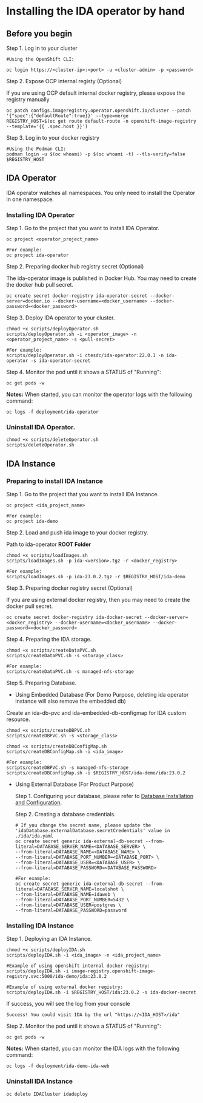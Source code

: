 # Installing the IDA operator by hand

## Before you begin

Step 1. Log in to your cluster

```
#Using the OpenShift CLI:

oc login https://<cluster-ip>:<port> -u <cluster-admin> -p <password>
```

Step 2. Expose OCP internal registy (Optional)

If you are using OCP default internal docker registry, please expose the registry manually

```
oc patch configs.imageregistry.operator.openshift.io/cluster --patch '{"spec":{"defaultRoute":true}}' --type=merge
REGISTRY_HOST=$(oc get route default-route -n openshift-image-registry --template='{{ .spec.host }}')
``` 

Step 3. Log in to your docker registry

```
#Using the Podman CLI:
podman login -u $(oc whoami) -p $(oc whoami -t) --tls-verify=false $REGISTRY_HOST
```

## IDA Operator

IDA operator watches all namespaces. You only need to install the Operator in one namespace.

### Installing IDA Operator

Step 1. Go to the project that you want to install IDA Operator.

```
oc project <operator_project_name>

#For example:
oc project ida-operator
```

Step 2. Preparing docker hub registry secret (Optional)

The ida-operator image is published in Docker Hub. You may need to create the docker hub pull secret.
```
oc create secret docker-registry ida-operator-secret --docker-server=docker.io --docker-username=<docker_username> --docker-password=<docker_password>
```

Step 3. Deploy IDA operator to your cluster.

```
chmod +x scripts/deployOperator.sh
scripts/deployOperator.sh -i <operator_image> -n <operator_project_name> -s <pull-secret>

#For example:
scripts/deployOperator.sh -i ctesdc/ida-operator:22.0.1 -n ida-operator -s ida-operator-secret
```

Step 4. Monitor the pod until it shows a STATUS of "Running":

```
oc get pods -w
```

**Notes:** When started, you can monitor the operator logs with the following command:

```
oc logs -f deployment/ida-operator
```

### Uninstall IDA Operator.

```
chmod +x scripts/deleteOperator.sh
scripts/deleteOperator.sh
```

## IDA Instance

### Preparing to install IDA Instance

Step 1. Go to the project that you want to install IDA Instance.

```
oc project <ida_project_name>

#For example:
oc project ida-demo
```

Step 2. Load and push ida image to your docker registry.

Path to ida-operator **ROOT Folder**

```
chmod +x scripts/loadImages.sh
scripts/loadImages.sh -p ida-<version>.tgz -r <docker_registry>

#For example:
scripts/loadImages.sh -p ida-23.0.2.tgz -r $REGISTRY_HOST/ida-demo
```

Step 3. Preparing docker registry secret (Optional)

If you are using external docker registry, then you may need to create the docker pull secret.
```
oc create secret docker-registry ida-docker-secret --docker-server=<docker_registry> --docker-username=<docker_username> --docker-password=<docker_password>
```

Step 4. Preparing the IDA storage.

```
chmod +x scripts/createDataPVC.sh
scripts/createDataPVC.sh -s <storage_class>

#For example:
scripts/createDataPVC.sh -s managed-nfs-storage
```

Step 5. Preparing Database.

- Using Embedded Database (For Demo Purpose, deleting ida operator instance will also remove the embedded db)

Create an ida-db-pvc and ida-embedded-db-configmap for IDA custom resource.

```
chmod +x scripts/createDBPVC.sh
scripts/createDBPVC.sh -s <storage_class>

chmod +x scripts/createDBConfigMap.sh
scripts/createDBConfigMap.sh -i <ida_image>

#For example:
scripts/createDBPVC.sh -s managed-nfs-storage
scripts/createDBConfigMap.sh -i $REGISTRY_HOST/ida-demo/ida:23.0.2
```

- Using External Database (For Product Purpose)

  Step 1. Configuring your database, please refer to [Database Installation and Configuration](https://sdc-china.github.io/IDA-doc/installation/installation-database-installation-and-configuration.html).

  Step 2. Creating a database credentials.

  ```
  # If you change the secret name, please update the 'idaDatabase.externalDatabase.secretCredentials' value in ./ida/ida.yaml
  oc create secret generic ida-external-db-secret --from-literal=DATABASE_SERVER_NAME=<DATABASE_SERVER> \
  --from-literal=DATABASE_NAME=<DATABASE_NAME> \
  --from-literal=DATABASE_PORT_NUMBER=<DATABASE_PORT> \
  --from-literal=DATABASE_USER=<DATABASE_USER> \
  --from-literal=DATABASE_PASSWORD=<DATABASE_PASSWORD>

  #For example:
  oc create secret generic ida-external-db-secret --from-literal=DATABASE_SERVER_NAME=localshot \
  --from-literal=DATABASE_NAME=idaweb \
  --from-literal=DATABASE_PORT_NUMBER=5432 \
  --from-literal=DATABASE_USER=postgres \
  --from-literal=DATABASE_PASSWORD=password
  ```

### Installing IDA Instance

Step 1. Deploying an IDA Instance.

```
chmod +x scripts/deployIDA.sh
scripts/deployIDA.sh -i <ida_image> -n <ida_project_name>

#Example of using openshift internal docker registry:
scripts/deployIDA.sh -i image-registry.openshift-image-registry.svc:5000/ida-demo/ida:23.0.2

#Example of using external docker registry:
scripts/deployIDA.sh -i $REGISTRY_HOST/ida:23.0.2 -s ida-docker-secret
```

If success, you will see the log from your console
```
Success! You could visit IDA by the url "https://<IDA_HOST>/ida"
```

Step 2. Monitor the pod until it shows a STATUS of "Running":

```
oc get pods -w
```

**Notes:** When started, you can monitor the IDA logs with the following command:

```
oc logs -f deployment/ida-demo-ida-web
```

### Uninstall IDA Instance

```
oc delete IDACluster idadeploy
```
